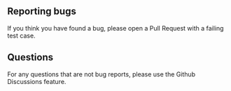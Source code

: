 ## Reporting bugs

If you think you have found a bug, please open a Pull Request with a failing test case. 

## Questions

For any questions that are not bug reports, please use the Github Discussions feature.

